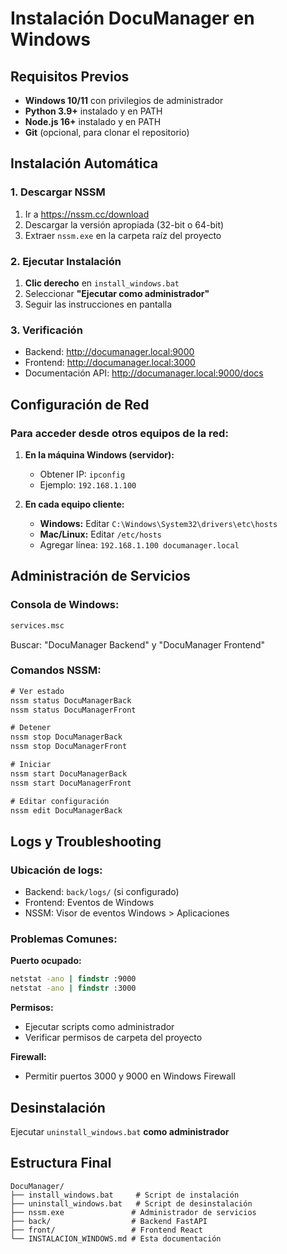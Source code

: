 # Instalación DocuManager en Windows

## Requisitos Previos

- **Windows 10/11** con privilegios de administrador
- **Python 3.9+** instalado y en PATH
- **Node.js 16+** instalado y en PATH
- **Git** (opcional, para clonar el repositorio)

## Instalación Automática

### 1. Descargar NSSM
1. Ir a https://nssm.cc/download
2. Descargar la versión apropiada (32-bit o 64-bit)
3. Extraer `nssm.exe` en la carpeta raíz del proyecto

### 2. Ejecutar Instalación
1. **Clic derecho** en `install_windows.bat`
2. Seleccionar **"Ejecutar como administrador"**
3. Seguir las instrucciones en pantalla

### 3. Verificación
- Backend: http://documanager.local:9000
- Frontend: http://documanager.local:3000
- Documentación API: http://documanager.local:9000/docs

## Configuración de Red

### Para acceder desde otros equipos de la red:

1. **En la máquina Windows (servidor):**
   - Obtener IP: `ipconfig` 
   - Ejemplo: `192.168.1.100`

2. **En cada equipo cliente:**
   - **Windows:** Editar `C:\Windows\System32\drivers\etc\hosts`
   - **Mac/Linux:** Editar `/etc/hosts`
   - Agregar línea: `192.168.1.100 documanager.local`

## Administración de Servicios

### Consola de Windows:
```cmd
services.msc
```
Buscar: "DocuManager Backend" y "DocuManager Frontend"

### Comandos NSSM:
```cmd
# Ver estado
nssm status DocuManagerBack
nssm status DocuManagerFront

# Detener
nssm stop DocuManagerBack
nssm stop DocuManagerFront

# Iniciar
nssm start DocuManagerBack  
nssm start DocuManagerFront

# Editar configuración
nssm edit DocuManagerBack
```

## Logs y Troubleshooting

### Ubicación de logs:
- Backend: `back/logs/` (si configurado)
- Frontend: Eventos de Windows
- NSSM: Visor de eventos Windows > Aplicaciones

### Problemas Comunes:

**Puerto ocupado:**
```cmd
netstat -ano | findstr :9000
netstat -ano | findstr :3000
```

**Permisos:**
- Ejecutar scripts como administrador
- Verificar permisos de carpeta del proyecto

**Firewall:**
- Permitir puertos 3000 y 9000 en Windows Firewall

## Desinstalación

Ejecutar `uninstall_windows.bat` **como administrador**

## Estructura Final

```
DocuManager/
├── install_windows.bat     # Script de instalación
├── uninstall_windows.bat   # Script de desinstalación  
├── nssm.exe               # Administrador de servicios
├── back/                  # Backend FastAPI
├── front/                 # Frontend React
└── INSTALACION_WINDOWS.md # Esta documentación
```
